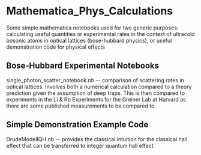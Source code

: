 # Mathematica_Phys_Calculations
Some simple mathematica notebooks used for two generic purposes: calculating useful quantities or experimental rates in the context of ultracold bosonic atoms in optical lattices (bose-hubbard physics), or useful demonstration code for physical effects

## Bose-Hubbard Experimental Notebooks

single_photon_scatter_notebook.nb -- comparison of scattering rates in optical lattices. Involves both a numerical calculation compared to a theory prediction given the assumption of deep traps. This is then compared to experiments in the Li & Rb Experiments for the Greiner Lab at Harvard as there are some published measurements to be compared to.






## Simple Demonstration Example Code

DrudeModelIQH.nb -- provides the classical intuition for the classical hall effect that can be transferred to integer quantum hall effect 
